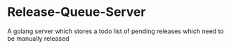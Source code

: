 # Release-Queue-Server
A golang server which stores a todo list of pending releases which need to be manually released
